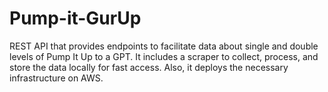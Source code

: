 # Pump-it-GurUp
REST API that provides endpoints to facilitate data about single and double levels of Pump It Up to a GPT. It includes a scraper to collect, process, and store the data locally for fast access. Also, it deploys the necessary infrastructure on AWS.
